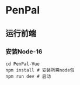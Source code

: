 # PenPal
## 运行前端

### 安装Node-16

```shell
cd PenPal-Vue
npm install # 安装所需node包
npm run dev # 启动
```

